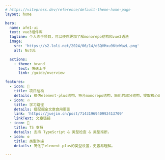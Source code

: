 ```yaml
---
# https://vitepress.dev/reference/default-theme-home-page
layout: home

hero:
  name: afe1-ui
  text: vue3组件库
  tagline: 个人练手项目，可以使你更加了解monorepo结构和vue3语法
  image:
    src: 'https://s2.loli.net/2024/06/14/dSQVMxu96tnWazL.png'
    alt: NutUi

  actions:
    - theme: brand
      text: 快速上手
      link: /guide/overview

features:
  - icon: 🌈
    title: 项目结构
    details: 模仿element-plus结构，符合monorepo结构，简化的部分结构，提取核心部分，更加容易上手。
  - icon: 🔥
    title: 学习路径
    details: 搭配掘金文章食用更佳
    link: 'https://juejin.cn/post/7143196940992413709'
    linkText: 文章链接
  - icon: 🎉
    title: TS 支持
    details: 支持 TypeScript & 类型检查 & 类型推断。
  - icon: ⚙️
    title: 类型体操
    details: 简化了element-plus的类型设置，更容易理解。

---
```


